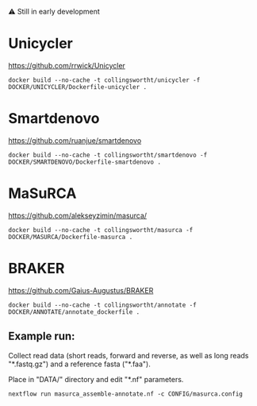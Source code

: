 :warning: Still in early development

# Unicycler
https://github.com/rrwick/Unicycler
```
docker build --no-cache -t collingswortht/unicycler -f DOCKER/UNICYCLER/Dockerfile-unicycler .
```

# Smartdenovo
https://github.com/ruanjue/smartdenovo
```
docker build --no-cache -t collingswortht/smartdenovo -f DOCKER/SMARTDENOVO/Dockerfile-smartdenovo .
```

# MaSuRCA
https://github.com/alekseyzimin/masurca/
```
docker build --no-cache -t collingswortht/masurca -f DOCKER/MASURCA/Dockerfile-masurca .
```

# BRAKER
https://github.com/Gaius-Augustus/BRAKER
```
docker build --no-cache -t collingswortht/annotate -f DOCKER/ANNOTATE/annotate_dockerfile .
```

## Example run:

Collect read data (short reads, forward and reverse, as well as long reads "\*.fastq.gz") and a reference fasta ("\*.faa").

Place in "DATA/" directory and edit "\*.nf" parameters.

```
nextflow run masurca_assemble-annotate.nf -c CONFIG/masurca.config
```
